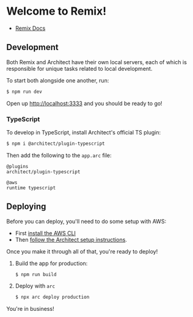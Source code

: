 # Welcome to Remix!

- [Remix Docs](https://remix.run/docs)


## Development

Both Remix and Architect have their own local servers, each of which is responsible for unique tasks related to local development.

To start both alongside one another, run:

```sh
$ npm run dev
```

Open up [http://localhost:3333](http://localhost:3333) and you should be ready to go!


### TypeScript

To develop in TypeScript, install Architect's official TS plugin:

```sh
$ npm i @architect/plugin-typescript
```

Then add the following to the `app.arc` file:

```arc
@plugins
architect/plugin-typescript

@aws
runtime typescript
```


## Deploying

Before you can deploy, you'll need to do some setup with AWS:

- First [install the AWS CLI](https://docs.aws.amazon.com/cli/latest/userguide/install-cliv2.html)
- Then [follow the Architect setup instructions](https://arc.codes/docs/en/guides/get-started/detailed-aws-setup).

Once you make it through all of that, you're ready to deploy!

1. Build the app for production:

   ```sh
   $ npm run build
   ```

2. Deploy with `arc`

   ```sh
   $ npx arc deploy production
   ```

You're in business!

